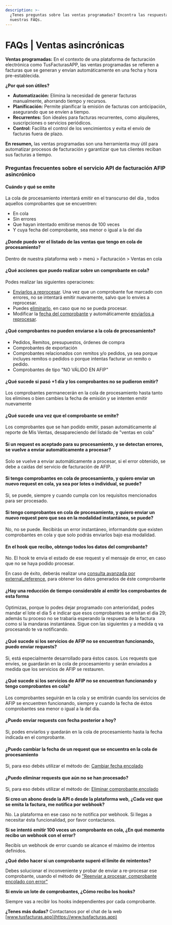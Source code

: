 ```yaml
---
description: >-
  ¿Tenes preguntas sobre las ventas programadas? Encontra las respuestas en
  nuestras FAQs.
---
```


# FAQs | Ventas asincrónicas

**Ventas programadas:** En el contexto de una plataforma de facturación electrónica como TusFacturasAPP, las ventas programadas se refieren a facturas que se generan y envían automáticamente en una fecha y hora pre-establecida.

**¿Por qué son útiles?**

* **Automatización:** Elimina la necesidad de generar facturas manualmente, ahorrando tiempo y recursos.
* **Planificación:** Permite planificar la emisión de facturas con anticipación, asegurando que se envíen a tiempo.
* **Recurrentes:** Son ideales para facturas recurrentes, como alquileres, suscripciones o servicios periódicos.
* **Control:** Facilita el control de los vencimientos y evita el envío de facturas fuera de plazo.

**En resumen,** las ventas programadas son una herramienta muy útil para automatizar procesos de facturación y garantizar que tus clientes reciban sus facturas a tiempo.

### Preguntas frecuentes sobre el servicio API de facturación AFIP asincrónico

#### Cuándo y qué se emite

La cola de procesamiento intentará emitir en el transcurso del día , todos aquellos comprobantes que se encuentren:

* En cola
* Sin errores
* Que hayan intentado emitirse menos de 100 veces
* Y cuya fecha del comprobante, sea menor o igual a la del dia

#### ¿Donde puedo ver el listado de las ventas que tengo en cola de procesamiento?

Dentro de nuestra plataforma web >  menú > Facturación > Ventas en cola

#### ¿Qué acciones que puedo realizar sobre un comprobante en cola?

Podes realizar las siguientes operaciones:

* [Enviarlos a reprocesar](api-factura-electronica-afip-facturacion-ventas/re-enviar-a-procesar-ventas-afip-asincronicas-con-error.md). Una vez que un comprobante fue marcado con errores, no se intentará emitir nuevamente, salvo que lo envies a reprocesar.
* Puedes [eliminarlo](api-factura-electronica-afip-facturacion-ventas/eliminar-comprobantes-encolados.md), en caso que no se pueda procesar.
* Modificar la [fecha del comprobante](api-factura-electronica-afip-facturacion-ventas/cambiar-fecha-a-comprobante-encolado.md) y automáticamente [enviarlos a reprocesar](api-factura-electronica-afip-facturacion-ventas/re-enviar-a-procesar-ventas-afip-asincronicas-con-error.md).&#x20;

#### ¿Qué comprobantes no pueden enviarse a la cola de procesamiento?

* Pedidos, Remitos, presupuestos, órdenes de compra
* Comprobantes de exportación
* Comprobantes relacionados con remitos y/o pedidos, ya sea porque incluyes remitos o pedidos o porque intentas facturar un remito o pedido.
* Comprobantes de tipo "NO VÁLIDO EN AFIP"

#### ¿Qué sucede si pasó +1 día y los comprobantes no se pudieron emitir?

Los comprobantes permanecerán en la cola de procesamiento hasta tanto los elimines o bien cambies la fecha de emisión y se intenten emitir nuevamente

#### ¿Qué sucede una vez que el comprobante se emite?

Los comprobantes que se han podido emitir, pasan automáticamente al reporte de Mis Ventas, desapareciendo del listado de "ventas en cola"

#### Si un request es aceptado para su procesamiento, y se detectan errores, se vuelve a enviar automáticamente a procesar?

Solo se vuelve a enviar automáticamente a procesar, si el error obtenido, se debe a caídas del servicio de facturación de AFIP.

#### Si tengo comprobantes en cola de procesamiento, y quiero enviar un nuevo request en cola, ya sea por lotes o individual, se puede?

Si, se puede, siempre y cuando cumpla con los requisitos mencionados para ser procesado.

#### Si tengo comprobantes en cola de procesamiento, y quiero enviar un nuevo request pero que sea en la modalidad instantánea, se puede?

No, no se puede. Recibirás un error instantáneo, informandote que existen comprobantes en cola y que solo podrás enviarlos bajo esa modalidad.&#x20;

#### En el hook que recibo, obtengo todos los datos del comprobante?

No. El hook te envia el estado de ese request y el mensaje de error, en caso que no se haya podido procesar.&#x20;

En caso de éxito, deberás realizar una  [consulta avanzada por external\_reference](api-factura-electronica-afip-facturacion-ventas/consulta-avanzada-de-comprobantes-enviados.md#como-realizar-una-consulta-avanzada-por-external-reference),  para obtener los datos generados de éste comprobante

#### ¿Hay una reducción de tiempo considerable al emitir los comprobantes de esta forma

Optimizas, porque lo podes dejar programado con anterioridad, podes mandar el lote el dia 5 e indicar que esos comprobantes se emitan el dia 29; además tu proceso no se trabaria esperando la respuesta de la factura como si la mandaras instantánea. Sigue con las siguientes y a medida q va procesando te va notificando.

#### ¿Qué sucede si los servicios de AFIP no se encuentran funcionando, puedo enviar requests?

Si, está especialmente desarrollado para éstos casos. Los requests que envíes, se guardarán en la cola de procesamiento y serán enviados a medida que los servicios de AFIP se restauren.

#### ¿Qué sucede si los servicios de AFIP no se encuentran funcionando y tengo comprobantes en cola?

Los comprobantes seguirán en la cola y se emitirán cuando los servicios de AFIP se encuentren funcionando, siempre y cuando la fecha de éstos comprobantes sea menor o igual a la del día.

#### ¿Puedo enviar requests con fecha posterior a hoy?

Si, podes enviarlos y quedarán en la cola de procesamiento hasta la fecha indicada en el comprobante.

#### ¿Puedo cambiar la fecha de un request que se encuentra en la cola de procesamiento

Si, para eso debés utilizar el método de:  [Cambiar fecha encolado](api-factura-electronica-afip-facturacion-ventas/cambiar-fecha-a-comprobante-encolado.md)



#### ¿Puedo eliminar requests que aún no se han procesado?

Si, para eso debés utilizar el método de:  [Eliminar comprobante encolado](api-factura-electronica-afip-facturacion-ventas/eliminar-comprobantes-encolados.md)



**Si creo un abono desde la API o desde la plataforma web, ¿Cada vez que se emita la factura, me notifica por webhook?**

No. La plataforma en ese caso no te notifica por webhook. Si llegas a necesitar ésta funcionalidad, por favor contactanos.



**Si se intentó emitir 100 veces un comprobante en cola, ¿En qué momento recibo un webhook con el error?**

Recibís un webhook de error cuando se alcance el máximo de intentos definidos.&#x20;



**¿Qué debo hacer si un comprobante superó el límite de reintentos?**

Debes solucionar el inconveniente y probar de enviar a re-procesar ese comprobante, usando el método de ["Reenviar a procesar, comprobante encolado con error"](api-factura-electronica-afip-facturacion-ventas/re-enviar-a-procesar-ventas-afip-asincronicas-con-error.md)



**Si envío un lote de comprobantes, ¿Cómo recibo los hooks?**

Siempre vas a recibir los hooks independientes por cada comprobante.



**¿Tenes más dudas?** Contactanos por el chat de la web [www.tusfacturas.app](https://www.tusfacturas.app)
